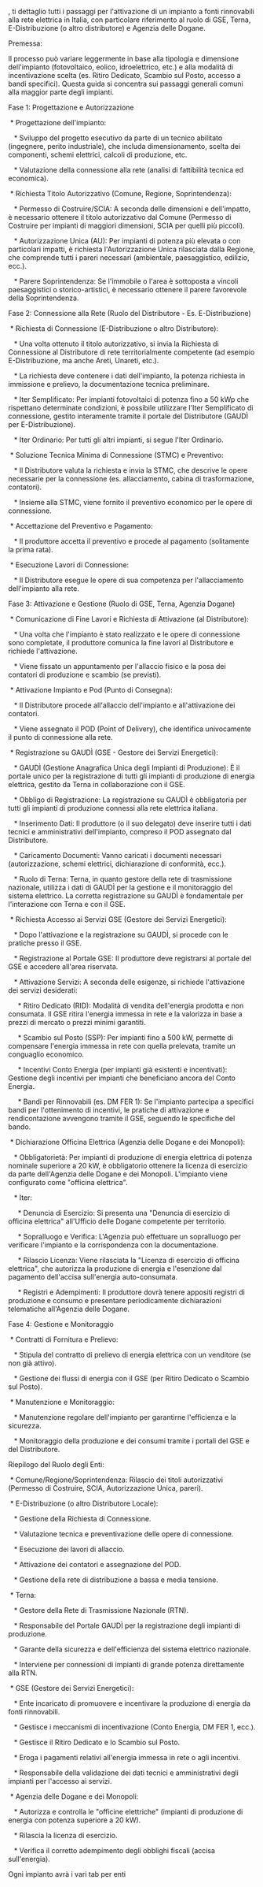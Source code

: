 , ti dettaglio tutti i passaggi per l'attivazione di un impianto a fonti rinnovabili alla rete elettrica in Italia, con particolare riferimento al ruolo di GSE, Terna, E-Distribuzione (o altro distributore) e Agenzia delle Dogane.

Premessa:

Il processo può variare leggermente in base alla tipologia e dimensione dell'impianto (fotovoltaico, eolico, idroelettrico, etc.) e alla modalità di incentivazione scelta (es. Ritiro Dedicato, Scambio sul Posto, accesso a bandi specifici). Questa guida si concentra sui passaggi generali comuni alla maggior parte degli impianti.

Fase 1: Progettazione e Autorizzazione

 * Progettazione dell'impianto:

   * Sviluppo del progetto esecutivo da parte di un tecnico abilitato (ingegnere, perito industriale), che includa dimensionamento, scelta dei componenti, schemi elettrici, calcoli di produzione, etc.

   * Valutazione della connessione alla rete (analisi di fattibilità tecnica ed economica).

 * Richiesta Titolo Autorizzativo (Comune, Regione, Soprintendenza):

   * Permesso di Costruire/SCIA: A seconda delle dimensioni e dell'impatto, è necessario ottenere il titolo autorizzativo dal Comune (Permesso di Costruire per impianti di maggiori dimensioni, SCIA per quelli più piccoli).

   * Autorizzazione Unica (AU): Per impianti di potenza più elevata o con particolari impatti, è richiesta l'Autorizzazione Unica rilasciata dalla Regione, che comprende tutti i pareri necessari (ambientale, paesaggistico, edilizio, ecc.).

   * Parere Soprintendenza: Se l'immobile o l'area è sottoposta a vincoli paesaggistici o storico-artistici, è necessario ottenere il parere favorevole della Soprintendenza.

Fase 2: Connessione alla Rete (Ruolo del Distributore - Es. E-Distribuzione)

 * Richiesta di Connessione (E-Distribuzione o altro Distributore):

   * Una volta ottenuto il titolo autorizzativo, si invia la Richiesta di Connessione al Distributore di rete territorialmente competente (ad esempio E-Distribuzione, ma anche Areti, Unareti, etc.).

   * La richiesta deve contenere i dati dell'impianto, la potenza richiesta in immissione e prelievo, la documentazione tecnica preliminare.

   * Iter Semplificato: Per impianti fotovoltaici di potenza fino a 50 kWp che rispettano determinate condizioni, è possibile utilizzare l'Iter Semplificato di connessione, gestito interamente tramite il portale del Distributore (GAUDÌ per E-Distribuzione).

   * Iter Ordinario: Per tutti gli altri impianti, si segue l'Iter Ordinario.

 * Soluzione Tecnica Minima di Connessione (STMC) e Preventivo:

   * Il Distributore valuta la richiesta e invia la STMC, che descrive le opere necessarie per la connessione (es. allacciamento, cabina di trasformazione, contatori).

   * Insieme alla STMC, viene fornito il preventivo economico per le opere di connessione.

 * Accettazione del Preventivo e Pagamento:

   * Il produttore accetta il preventivo e procede al pagamento (solitamente la prima rata).

 * Esecuzione Lavori di Connessione:

   * Il Distributore esegue le opere di sua competenza per l'allacciamento dell'impianto alla rete.

Fase 3: Attivazione e Gestione (Ruolo di GSE, Terna, Agenzia Dogane)

 * Comunicazione di Fine Lavori e Richiesta di Attivazione (al Distributore):

   * Una volta che l'impianto è stato realizzato e le opere di connessione sono completate, il produttore comunica la fine lavori al Distributore e richiede l'attivazione.

   * Viene fissato un appuntamento per l'allaccio fisico e la posa dei contatori di produzione e scambio (se previsti).

 * Attivazione Impianto e Pod (Punto di Consegna):

   * Il Distributore procede all'allaccio dell'impianto e all'attivazione dei contatori.

   * Viene assegnato il POD (Point of Delivery), che identifica univocamente il punto di connessione alla rete.

 * Registrazione su GAUDÌ (GSE - Gestore dei Servizi Energetici):

   * GAUDÌ (Gestione Anagrafica Unica degli Impianti di Produzione): È il portale unico per la registrazione di tutti gli impianti di produzione di energia elettrica, gestito da Terna in collaborazione con il GSE.

   * Obbligo di Registrazione: La registrazione su GAUDÌ è obbligatoria per tutti gli impianti di produzione connessi alla rete elettrica italiana.

   * Inserimento Dati: Il produttore (o il suo delegato) deve inserire tutti i dati tecnici e amministrativi dell'impianto, compreso il POD assegnato dal Distributore.

   * Caricamento Documenti: Vanno caricati i documenti necessari (autorizzazione, schemi elettrici, dichiarazione di conformità, ecc.).

   * Ruolo di Terna: Terna, in quanto gestore della rete di trasmissione nazionale, utilizza i dati di GAUDÌ per la gestione e il monitoraggio del sistema elettrico. La corretta registrazione su GAUDÌ è fondamentale per l'interazione con Terna e con il GSE.

 * Richiesta Accesso ai Servizi GSE (Gestore dei Servizi Energetici):

   * Dopo l'attivazione e la registrazione su GAUDÌ, si procede con le pratiche presso il GSE.

   * Registrazione al Portale GSE: Il produttore deve registrarsi al portale del GSE e accedere all'area riservata.

   * Attivazione Servizi: A seconda delle esigenze, si richiede l'attivazione dei servizi desiderati:

     * Ritiro Dedicato (RID): Modalità di vendita dell'energia prodotta e non consumata. Il GSE ritira l'energia immessa in rete e la valorizza in base a prezzi di mercato o prezzi minimi garantiti.

     * Scambio sul Posto (SSP): Per impianti fino a 500 kW, permette di compensare l'energia immessa in rete con quella prelevata, tramite un conguaglio economico.

     * Incentivi Conto Energia (per impianti già esistenti e incentivati): Gestione degli incentivi per impianti che beneficiano ancora del Conto Energia.

     * Bandi per Rinnovabili (es. DM FER 1): Se l'impianto partecipa a specifici bandi per l'ottenimento di incentivi, le pratiche di attivazione e rendicontazione avvengono tramite il GSE, seguendo le specifiche del bando.

 * Dichiarazione Officina Elettrica (Agenzia delle Dogane e dei Monopoli):

   * Obbligatorietà: Per impianti di produzione di energia elettrica di potenza nominale superiore a 20 kW, è obbligatorio ottenere la licenza di esercizio da parte dell'Agenzia delle Dogane e dei Monopoli. L'impianto viene configurato come "officina elettrica".

   * Iter:

     * Denuncia di Esercizio: Si presenta una "Denuncia di esercizio di officina elettrica" all'Ufficio delle Dogane competente per territorio.

     * Sopralluogo e Verifica: L'Agenzia può effettuare un sopralluogo per verificare l'impianto e la corrispondenza con la documentazione.

     * Rilascio Licenza: Viene rilasciata la "Licenza di esercizio di officina elettrica", che autorizza la produzione di energia e l'esenzione dal pagamento dell'accisa sull'energia auto-consumata.

     * Registri e Adempimenti: Il produttore dovrà tenere appositi registri di produzione e consumo e presentare periodicamente dichiarazioni telematiche all'Agenzia delle Dogane.

Fase 4: Gestione e Monitoraggio

 * Contratti di Fornitura e Prelievo:

   * Stipula del contratto di prelievo di energia elettrica con un venditore (se non già attivo).

   * Gestione dei flussi di energia con il GSE (per Ritiro Dedicato o Scambio sul Posto).

 * Manutenzione e Monitoraggio:

   * Manutenzione regolare dell'impianto per garantirne l'efficienza e la sicurezza.

   * Monitoraggio della produzione e dei consumi tramite i portali del GSE e del Distributore.

Riepilogo del Ruolo degli Enti:

 * Comune/Regione/Soprintendenza: Rilascio dei titoli autorizzativi (Permesso di Costruire, SCIA, Autorizzazione Unica, pareri).

 * E-Distribuzione (o altro Distributore Locale):

   * Gestione della Richiesta di Connessione.

   * Valutazione tecnica e preventivazione delle opere di connessione.

   * Esecuzione dei lavori di allaccio.

   * Attivazione dei contatori e assegnazione del POD.

   * Gestione della rete di distribuzione a bassa e media tensione.

 * Terna:

   * Gestore della Rete di Trasmissione Nazionale (RTN).

   * Responsabile del Portale GAUDÌ per la registrazione degli impianti di produzione.

   * Garante della sicurezza e dell'efficienza del sistema elettrico nazionale.

   * Interviene per connessioni di impianti di grande potenza direttamente alla RTN.

 * GSE (Gestore dei Servizi Energetici):

   * Ente incaricato di promuovere e incentivare la produzione di energia da fonti rinnovabili.

   * Gestisce i meccanismi di incentivazione (Conto Energia, DM FER 1, ecc.).

   * Gestisce il Ritiro Dedicato e lo Scambio sul Posto.

   * Eroga i pagamenti relativi all'energia immessa in rete o agli incentivi.

   * Responsabile della validazione dei dati tecnici e amministrativi degli impianti per l'accesso ai servizi.

 * Agenzia delle Dogane e dei Monopoli:

   * Autorizza e controlla le "officine elettriche" (impianti di produzione di energia con potenza superiore a 20 kW).

   * Rilascia la licenza di esercizio.

   * Verifica il corretto adempimento degli obblighi fiscali (accisa sull'energia).

Ogni impianto avrà i vari tab per enti 